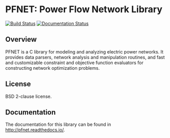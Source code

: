 # PFNET: Power Flow Network Library

[![Build Status](https://travis-ci.org/ttinoco/PFNET.svg?branch=master)](https://travis-ci.org/ttinoco/PFNET)
[![Documentation Status](https://readthedocs.org/projects/pfnet/badge/?version=latest)](http://pfnet.readthedocs.io/en/latest/?badge=latest)

## Overview

PFNET is a C library for modeling and analyzing electric power networks. It provides data parsers, network analysis and manipulation routines, and fast and customizable constraint and objective function evaluators for constructing network optimization problems.

## License

BSD 2-clause license.

## Documentation

The documentation for this library can be found in <http://pfnet.readthedocs.io/>.
